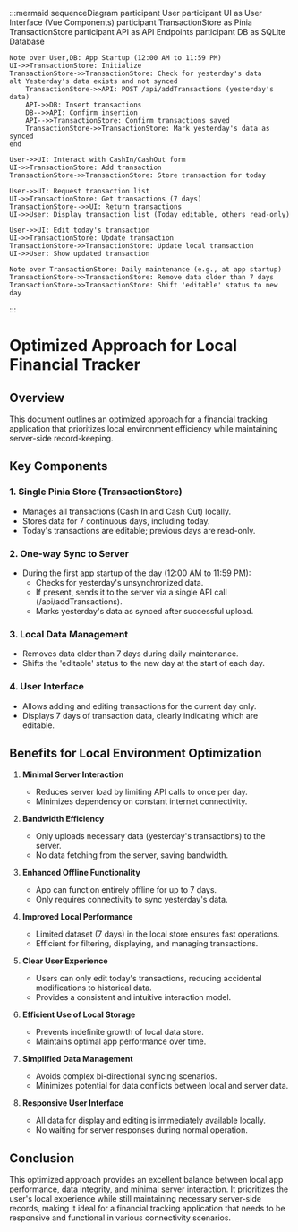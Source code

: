 :::mermaid
sequenceDiagram
    participant User
    participant UI as User Interface (Vue Components)
    participant TransactionStore as Pinia TransactionStore
    participant API as API Endpoints
    participant DB as SQLite Database

    Note over User,DB: App Startup (12:00 AM to 11:59 PM)
    UI->>TransactionStore: Initialize
    TransactionStore->>TransactionStore: Check for yesterday's data
    alt Yesterday's data exists and not synced
        TransactionStore->>API: POST /api/addTransactions (yesterday's data)
        API->>DB: Insert transactions
        DB-->>API: Confirm insertion
        API-->>TransactionStore: Confirm transactions saved
        TransactionStore->>TransactionStore: Mark yesterday's data as synced
    end

    User->>UI: Interact with CashIn/CashOut form
    UI->>TransactionStore: Add transaction
    TransactionStore->>TransactionStore: Store transaction for today

    User->>UI: Request transaction list
    UI->>TransactionStore: Get transactions (7 days)
    TransactionStore-->>UI: Return transactions
    UI->>User: Display transaction list (Today editable, others read-only)

    User->>UI: Edit today's transaction
    UI->>TransactionStore: Update transaction
    TransactionStore->>TransactionStore: Update local transaction
    UI->>User: Show updated transaction

    Note over TransactionStore: Daily maintenance (e.g., at app startup)
    TransactionStore->>TransactionStore: Remove data older than 7 days
    TransactionStore->>TransactionStore: Shift 'editable' status to new day
:::

# Optimized Approach for Local Financial Tracker

## Overview

This document outlines an optimized approach for a financial tracking application that prioritizes local environment efficiency while maintaining server-side record-keeping.

## Key Components

### 1. Single Pinia Store (TransactionStore)
- Manages all transactions (Cash In and Cash Out) locally.
- Stores data for 7 continuous days, including today.
- Today's transactions are editable; previous days are read-only.

### 2. One-way Sync to Server
- During the first app startup of the day (12:00 AM to 11:59 PM):
  - Checks for yesterday's unsynchronized data.
  - If present, sends it to the server via a single API call (/api/addTransactions).
  - Marks yesterday's data as synced after successful upload.

### 3. Local Data Management
- Removes data older than 7 days during daily maintenance.
- Shifts the 'editable' status to the new day at the start of each day.

### 4. User Interface
- Allows adding and editing transactions for the current day only.
- Displays 7 days of transaction data, clearly indicating which are editable.

## Benefits for Local Environment Optimization

1. **Minimal Server Interaction**
   - Reduces server load by limiting API calls to once per day.
   - Minimizes dependency on constant internet connectivity.

2. **Bandwidth Efficiency**
   - Only uploads necessary data (yesterday's transactions) to the server.
   - No data fetching from the server, saving bandwidth.

3. **Enhanced Offline Functionality**
   - App can function entirely offline for up to 7 days.
   - Only requires connectivity to sync yesterday's data.

4. **Improved Local Performance**
   - Limited dataset (7 days) in the local store ensures fast operations.
   - Efficient for filtering, displaying, and managing transactions.

5. **Clear User Experience**
   - Users can only edit today's transactions, reducing accidental modifications to historical data.
   - Provides a consistent and intuitive interaction model.

6. **Efficient Use of Local Storage**
   - Prevents indefinite growth of local data store.
   - Maintains optimal app performance over time.

7. **Simplified Data Management**
   - Avoids complex bi-directional syncing scenarios.
   - Minimizes potential for data conflicts between local and server data.

8. **Responsive User Interface**
   - All data for display and editing is immediately available locally.
   - No waiting for server responses during normal operation.

## Conclusion

This optimized approach provides an excellent balance between local app performance, data integrity, and minimal server interaction. It prioritizes the user's local experience while still maintaining necessary server-side records, making it ideal for a financial tracking application that needs to be responsive and functional in various connectivity scenarios.